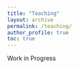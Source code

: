 ```yaml
---
title: "Teaching"
layout: archive
permalink: /teaching/
author_profile: true
toc: true
---
```


Work in Progress